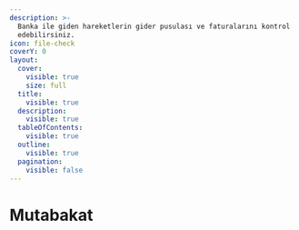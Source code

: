 ```yaml
---
description: >-
  Banka ile giden hareketlerin gider pusulası ve faturalarını kontrol
  edebilirsiniz.
icon: file-check
coverY: 0
layout:
  cover:
    visible: true
    size: full
  title:
    visible: true
  description:
    visible: true
  tableOfContents:
    visible: true
  outline:
    visible: true
  pagination:
    visible: false
---
```


# Mutabakat

